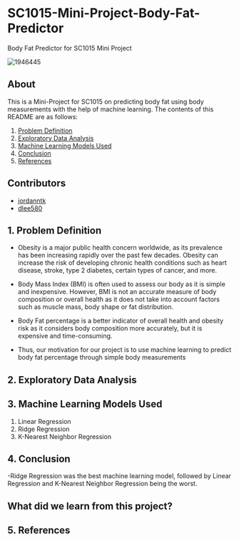 # SC1015-Mini-Project-Body-Fat-Predictor
Body Fat Predictor for SC1015 Mini Project

![1946445](https://user-images.githubusercontent.com/131585577/233834977-b1341a70-0a2a-4359-80b2-376feced3154.jpg)


## About

This is a Mini-Project for SC1015 on predicting body fat using body measurements with the help of machine learning. The contents of this README are as follows:

1. [Problem Definition](#1-Problem-Definition)
2. [Exploratory Data Analysis](#2-Exploratory-Data-Analysis)
3. [Machine Learning Models Used](#3-Machine-Learning-Models-Used)
4. [Conclusion](#4-Conclusion)
5. [References](#5-References)

  
## Contributors

- [jordanntk](https://github.com/jordanntk)
- [dlee580](https://github.com/dlee580)

## 1. Problem Definition

- Obesity is a major public health concern worldwide, as its prevalence has been increasing rapidly over the past few decades. Obesity can increase the risk of developing chronic health conditions such as heart disease, stroke, type 2 diabetes, certain types of cancer, and more.
- Body Mass Index (BMI) is often used to assess our body as it is simple and inexpensive. However, BMI is not an accurate measure of body composition or overall health as it does not take into account factors such as muscle mass, body shape or fat distribution.

- Body Fat percentage is a better indicator of overall health and obesity risk as it considers body composition more accurately, but it is expensive and time-consuming.
- Thus, our motivation for our project is to use machine learning to predict body fat percentage through simple body measurements

## 2. Exploratory Data Analysis

## 3. Machine Learning Models Used

1. Linear Regression
2. Ridge Regression
3. K-Nearest Neighbor Regression

## 4. Conclusion

-Ridge Regression was the best machine learning model, followed by Linear Regression and K-Nearest Neighbor Regression being the worst.


## What did we learn from this project?



## 5. References

